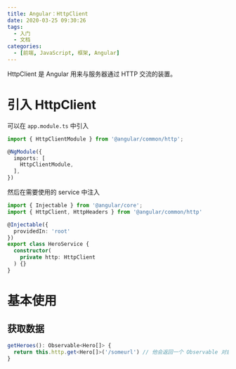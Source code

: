 ```yaml
---
title: Angular：HttpClient
date: 2020-03-25 09:30:26
tags:
  - 入门
  - 文档
categories:
  - [前端, JavaScript, 框架, Angular]
---
```


HttpClient 是 Angular 用来与服务器通过 HTTP 交流的装置。

<!-- more -->

# 引入 HttpClient

可以在 `app.module.ts` 中引入

```typescript
import { HttpClientModule } from '@angular/common/http';

@NgModule({
  imports: [
    HttpClientModule,
  ],
})
```

然后在需要使用的 service 中注入

```typescript
import { Injectable } from '@angular/core';
import { HttpClient, HttpHeaders } from '@angular/common/http'

@Injectable({
  providedIn: 'root'
})
export class HeroService {
  constructor(
    private http: HttpClient 
  ) {}
}
```

# 基本使用

## 获取数据

```typescript
getHeroes(): Observable<Hero[]> {
  return this.http.get<Hero[]>('/someurl') // 他会返回一个 Observable 对象，里面具体的类型是 Hero[]
}
```

